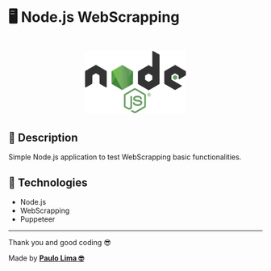 # 🖥️ Node.js WebScrapping

<h1 align="center">
  <img src=".github/logo.png" width="200px" />
</h1>

## 🔎️ Description
Simple Node.js application to test WebScrapping basic functionalities.

## 🚀️ Technologies

- Node.js
- WebScrapping
- Puppeteer

---

Thank you and good coding 😎️

Made by **<a href="https://paulophlp.github.io/portfolio/" target="__blank">Paulo Lima 🤓️</a>**
